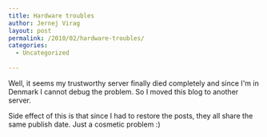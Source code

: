```yaml
---
title: Hardware troubles
author: Jernej Virag
layout: post
permalink: /2010/02/hardware-troubles/
categories:
  - Uncategorized
  
---
```

Well, it seems my trustworthy server finally died completely and since I'm in Denmark I cannot debug the problem. So I moved this blog to another server.

Side effect of this is that since I had to restore the posts, they all share the same publish date. Just a cosmetic problem :)